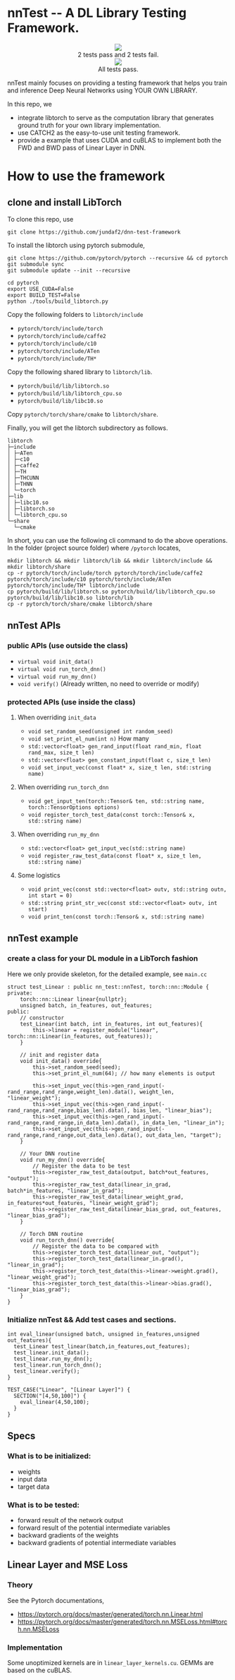 # nnTest -- A DL Library Testing Framework.
<center><img src="./nntest1.PNG" ...></center>
<center> 2 tests pass and 2 tests fail.</center>
<center><img src="./nntest2.PNG" ...></center>
<center> All tests pass.</center>

nnTest mainly focuses on providing a testing framework that helps you train and inference Deep Neural Networks using YOUR OWN LIBRARY.

In this repo, we 
* integrate libtorch to serve as the computation library that generates ground truth for your own library implementation.
* use CATCH2 as the easy-to-use unit testing framework.
* provide a example that uses CUDA and cuBLAS to implement both the FWD and BWD pass of Linear Layer in DNN.

# How to use the framework
## clone and install LibTorch
To clone this repo, use
```
git clone https://github.com/jundaf2/dnn-test-framework
```
To install the libtorch using pytorch submodule,
```
git clone https://github.com/pytorch/pytorch --recursive && cd pytorch
git submodule sync
git submodule update --init --recursive

cd pytorch
export USE_CUDA=False
export BUILD_TEST=False
python ./tools/build_libtorch.py
```
Copy the following folders to `libtorch/include`
- `pytorch/torch/include/torch`
- `pytorch/torch/include/caffe2`
- `pytorch/torch/include/c10`
- `pytorch/torch/include/ATen`
- `pytorch/torch/include/TH*`

Copy the following shared library to  `libtorch/lib`. 
- `pytorch/build/lib/libtorch.so`
- `pytorch/build/lib/libtorch_cpu.so`
- `pytorch/build/lib/libc10.so`

Copy `pytorch/torch/share/cmake` to  `libtorch/share`. 

Finally, you will get the libtorch subdirectory as follows.
```
libtorch
├─include
│ ├─ATen
│ ├─c10
│ ├─caffe2
│ ├─TH
│ ├─THCUNN
│ ├─THNN
│ └─torch
├─lib
│ ├─libc10.so
│ ├─libtorch.so
│ └─libtorch_cpu.so
└─share
  └─cmake
```
In short, you can use the following cli command to do the above operations. In the folder (project source folder) where `/pytorch` locates,
```
mkdir libtorch && mkdir libtorch/lib && mkdir libtorch/include && mkdir libtorch/share
cp -r pytorch/torch/include/torch pytorch/torch/include/caffe2 pytorch/torch/include/c10 pytorch/torch/include/ATen pytorch/torch/include/TH* libtorch/include
cp pytorch/build/lib/libtorch.so pytorch/build/lib/libtorch_cpu.so pytorch/build/lib/libc10.so libtorch/lib
cp -r pytorch/torch/share/cmake libtorch/share
```
## nnTest APIs
### public APIs (use outside the class)
* `virtual void init_data()`
* `virtual void run_torch_dnn()`
* `virtual void run_my_dnn()`
* `void verify()` (Already written, no need to override or modify)
### protected APIs (use inside the class)
1. When overriding `init_data`
    * `void set_random_seed(unsigned int random_seed)`
    * `void set_print_el_num(int n)` How many 
    * `std::vector<float> gen_rand_input(float rand_min, float rand_max, size_t len)`
    * `std::vector<float> gen_constant_input(float c, size_t len)`
    * `void set_input_vec(const float* x, size_t len, std::string name)`
2. When overriding `run_torch_dnn`
    * `void get_input_ten(torch::Tensor& ten, std::string name, torch::TensorOptions options)`
    * `void register_torch_test_data(const torch::Tensor& x, std::string name)`

3. When overriding `run_my_dnn`
    * `std::vector<float> get_input_vec(std::string name)`
    * `void register_raw_test_data(const float* x, size_t len, std::string name)`
4. Some logistics
    * `void print_vec(const std::vector<float> outv, std::string outn, int start = 0)`
    * `std::string print_str_vec(const std::vector<float> outv, int start)`
    * `void print_ten(const torch::Tensor& x, std::string name)`

## nnTest example
### create a class for your DL module in a LibTorch fashion
Here we only provide skeleton, for the detailed example, see `main.cc`

```
struct test_Linear : public nn_test::nnTest, torch::nn::Module {
private:
    torch::nn::Linear linear{nullptr};
    unsigned batch, in_features, out_features;
public:
    // constructor
    test_Linear(int batch, int in_features, int out_features){
        this->linear = register_module("linear", torch::nn::Linear(in_features, out_features));
    }

    // init and register data
    void init_data() override{
        this->set_random_seed(seed);
        this->set_print_el_num(64); // how many elements is output

        this->set_input_vec(this->gen_rand_input(-rand_range,rand_range,weight_len).data(), weight_len, "linear_weight");
        this->set_input_vec(this->gen_rand_input(-rand_range,rand_range,bias_len).data(), bias_len, "linear_bias");
        this->set_input_vec(this->gen_rand_input(-rand_range,rand_range,in_data_len).data(), in_data_len, "linear_in");
        this->set_input_vec(this->gen_rand_input(-rand_range,rand_range,out_data_len).data(), out_data_len, "target");
    }

    // Your DNN routine
    void run_my_dnn() override{
        // Register the data to be test
        this->register_raw_test_data(output, batch*out_features, "output");
        this->register_raw_test_data(linear_in_grad, batch*in_features, "linear_in_grad");
        this->register_raw_test_data(linear_weight_grad, in_features*out_features, "linear_weight_grad");
        this->register_raw_test_data(linear_bias_grad, out_features, "linear_bias_grad");
    }

    // Torch DNN routine
    void run_torch_dnn() override{
        // Register the data to be compared with
        this->register_torch_test_data(linear_out, "output");
        this->register_torch_test_data(linear_in.grad(), "linear_in_grad");
        this->register_torch_test_data(this->linear->weight.grad(), "linear_weight_grad");
        this->register_torch_test_data(this->linear->bias.grad(), "linear_bias_grad");
    }
}
```
### Initialize nnTest && Add test cases and sections.
```
int eval_linear(unsigned batch, unsigned in_features,unsigned out_features){
  test_Linear test_linear(batch,in_features,out_features);
  test_linear.init_data();
  test_linear.run_my_dnn();
  test_linear.run_torch_dnn();
  test_linear.verify();
}

TEST_CASE("Linear", "[Linear Layer]") {
  SECTION("[4,50,100]") {
    eval_linear(4,50,100);
  }
}
```

## Specs
### What is to be initialized:
* weights
* input data
* target data

### What is to be tested:
* forward result of the network output
* forward result of the potential intermediate variables
* backward gradients of the weights
* backward gradients of potential intermediate variables 

## Linear Layer and MSE Loss
### Theory
See the Pytorch documentations,
* https://pytorch.org/docs/master/generated/torch.nn.Linear.html
* https://pytorch.org/docs/master/generated/torch.nn.MSELoss.html#torch.nn.MSELoss
### Implementation
Some unoptimized kernels are in `linear_layer_kernels.cu`. GEMMs are based on the cuBLAS.

